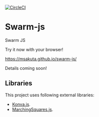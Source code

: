 [![CircleCI](https://circleci.com/gh/msakuta/swarm-js/tree/master.svg?style=svg)](https://circleci.com/gh/msakuta/swarm-js/tree/master)

# Swarm-js
Swarm JS

Try it now with your browser!

https://msakuta.github.io/swarm-js/

Details coming soon!

## Libraries

This project uses following external libraries:

* [Konva.js](https://konvajs.org/).
* [MarchingSquares.js](https://github.com/RaumZeit/MarchingSquares.js/tree/master).
